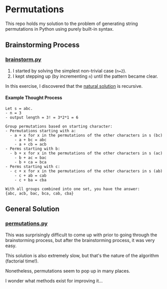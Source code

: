 # Permutations

This repo holds my solution to the problem of generating string permutations in Python using purely built-in syntax.

## Brainstorming Process

### [brainstorm.py](brainstorm.py)

1. I started by solving the simplest non-trivial case (`n=2`).
2. I kept stepping up (by incrementing `n`) until the pattern became clear.

In this exercise, I discovered that the [natural solution](#General-Solution) is recursive.

#### Example Thought Process

```
Let s = abc.
- n = 3
- output length = 3! = 3*2*1 = 6

Group permutations based on starting character:
- Permutations starting with a:
  - a + x for x in the permutations of the other characters in s (bc)
    - a + bc = abc
    - a + cb = acb
- Perms starting with b:
  - b + x for x in the permutations of the other characters in s (ac)
    - b + ac = bac
    - b + ca = bca
- Perms starting with c:
  - c + x for x in the permutations of the other characters in s (ab)
    - c + ab = cab
    - c + ba = cba

With all groups combined into one set, you have the answer:
{abc, acb, bac, bca, cab, cba}
```

## General Solution

### [permutations.py](permutations.py)

This was surprisingly difficult to come up with prior to going through the brainstorming process, but after the brainstorming process, it was very easy.

This solution is also extremely slow, but that's the nature of the algorithm (factorial time!).

Nonetheless, permutations seem to pop up in many places.

I wonder what methods exist for improving it...
